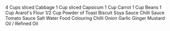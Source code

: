 4 Cups sliced Cabbage
1 Cup sliced Capsicum
1 Cup Carrot
1 Cup Beans
1 Cup Ararot's Flour
1/2 Cup Powder of Toast Biscuit
Soya Sauce
Chilli Sauce
Tomato Sauce
Salt
Water
Food Colouring
Chilli
Onion
Garlic
Ginger
Mustard Oil / Refined Oil